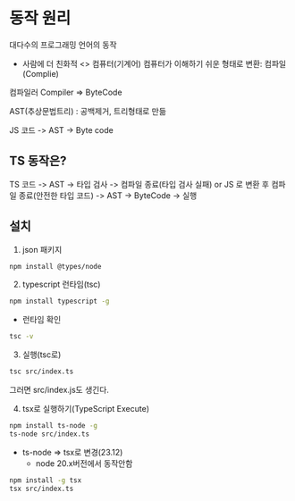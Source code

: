 # 동작 원리

대다수의 프로그래밍 언어의 동작

- 사람에 더 친화적 <> 컴퓨터(기계어)
  컴퓨터가 이해하기 쉬운 형태로 변환: 컴파일(Complie)

컴파일러 Compiler => ByteCode

AST(추상문법트리) : 공백제거, 트리형태로 만듦

JS 코드 -> AST -> Byte code

## TS 동작은?

TS 코드 -> AST -> 타입 검사 -> 컴파일 종료(타입 검사 실패) or JS 로 변환 후 컴파일 종료(안전한 타입 코드) -> AST -> ByteCode -> 실행

## 설치

1. json 패키지

```bash
npm install @types/node
```

2. typescript 런타임(tsc)

```bash
npm install typescript -g
```

- 런타임 확인

```bash
tsc -v
```

3. 실행(tsc로)

```bash
tsc src/index.ts
```

그러면 src/index.js도 생긴다.

4. tsx로 실행하기(TypeScript Execute)

```bash
npm install ts-node -g
ts-node src/index.ts
```

- ts-node => tsx로 변경(23.12)
  - node 20.x버전에서 동작안함

```bash
npm install -g tsx
tsx src/index.ts
```
